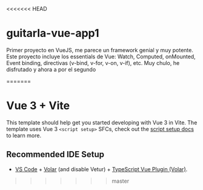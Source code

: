 <<<<<<< HEAD
# guitarla-vue-app1

Primer proyecto en VueJS, me parece un framework genial y muy potente. Este proyecto incluye los essentials de Vue: Watch, Computed, onMounted, Event binding, directivas (v-bind, v-for, v-on, v-if), etc. Muy chulo, he disfrutado y ahora a por el segundo

=======
# Vue 3 + Vite

This template should help get you started developing with Vue 3 in Vite. The template uses Vue 3 `<script setup>` SFCs, check out the [script setup docs](https://v3.vuejs.org/api/sfc-script-setup.html#sfc-script-setup) to learn more.

## Recommended IDE Setup

- [VS Code](https://code.visualstudio.com/) + [Volar](https://marketplace.visualstudio.com/items?itemName=Vue.volar) (and disable Vetur) + [TypeScript Vue Plugin (Volar)](https://marketplace.visualstudio.com/items?itemName=Vue.vscode-typescript-vue-plugin).
>>>>>>> master

